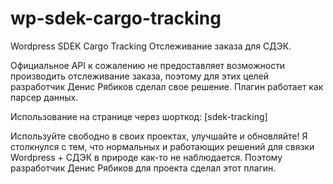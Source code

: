 # wp-sdek-cargo-tracking

Wordpress SDEK Cargo Tracking
Отслеживание заказа для СДЭК.

Официальное API к сожалению не предоставляет возможности производить отслеживание заказа, поэтому для этих целей разработчик Денис Рябиков сделал свое решение.
Плагин работает как парсер данных.

Использование на странице через шорткод: [sdek-tracking]



Используйте свободно в своих проектах, улучшайте и обновляйте! Я столкнулся с тем, что нормальных и работающих решений для связки Wordpress + СДЭК в природе как-то не наблюдается. Поэтому разработчик Денис Рябиков для проекта сделал этот плагин.
